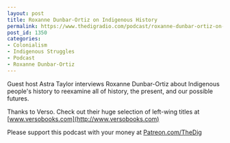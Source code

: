 ```yaml
---
layout: post
title: Roxanne Dunbar-Ortiz on Indigenous History
permalink: https://www.thedigradio.com/podcast/roxanne-dunbar-ortiz-on-indigenous-history/index.html
post_id: 1350
categories: 
- Colonialism
- Indigenous Struggles
- Podcast
- Roxanne Dunbar-Ortiz
---
```


Guest host Astra Taylor interviews Roxanne Dunbar-Ortiz about Indigenous people's history to reexamine all of history, the present, and our possible futures.

Thanks to Verso. Check out their huge selection of left-wing titles at 
[www.versobooks.com](http://www.versobooks.com)

Please support this podcast with your money at 
[Patreon.com/TheDig](http://Patreon.com/TheDig)